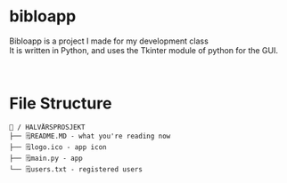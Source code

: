 ﻿# bibloapp


Bibloapp is a project I made for my development class <br>
It is written in Python, and uses the Tkinter module of python for the GUI.


<br>
<h1> File Structure</h1>

```
📂 / HALVÅRSPROSJEKT
├── 🗒️README.MD - what you're reading now
├── 🗒️logo.ico - app icon
├── 🗒️main.py - app
└── 🗒️users.txt - registered users
```
